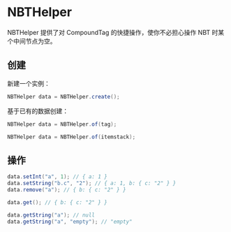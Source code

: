 # NBTHelper

NBTHelper 提供了对 CompoundTag 的快捷操作，使你不必担心操作 NBT 时某个中间节点为空。

## 创建

新建一个实例：

```java
NBTHelper data = NBTHelper.create();
```

基于已有的数据创建：

```java
NBTHelper data = NBTHelper.of(tag);
```

```java
NBTHelper data = NBTHelper.of(itemstack);
```

## 操作

```java
data.setInt("a", 1); // { a: 1 }
data.setString("b.c", "2"); // { a: 1, b: { c: "2" } }
data.remove("a"); // { b: { c: "2" } }

data.get(); // { b: { c: "2" } }

data.getString("a"); // null
data.getString("a", "empty"); // "empty"
```



